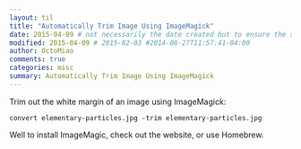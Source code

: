 ```yaml
---
layout: til
title: "Automatically Trim Image Using ImageMagick"
date: 2015-04-09 # not necessarily the date created but to ensure the sorting of posts
modified: 2015-04-09 # 2015-02-03 #2014-08-27T11:57:41-04:00
author: OctoMiao
comments: true
categories: misc
summary: Automatically Trim Image Using ImageMagick
---
```



Trim out the white margin of an image using ImageMagick:

```
convert elementary-particles.jpg -trim elementary-particles.jpg
```

Well to install ImageMagic, check out the website, or use Homebrew.
